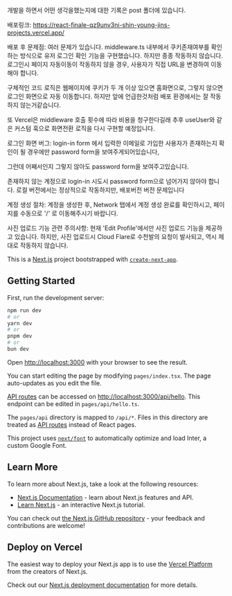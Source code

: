 개발을 하면서 어떤 생각을했는지에 대한 기록은 post 폴더에 있습니다.

배포링크: https://react-finale-qz9unv3ni-shin-young-jins-projects.vercel.app/

배포 후 문제점: 여러 문제가 있습니다.
middleware.ts 내부에서 쿠키존재여부를 확인하는 방식으로 유저 로그인 확인 기능을 구현했습니다.
하지만 종종 작동하지 않습니다.
로그인시 페이지 자동이동이 작동하지 않을 경우, 사용자가 직접 URL을 변경하여 이동해야 합니다.

구체적인 코드 로직은 웹페이지에 쿠키가 두 개 이상 있으면 홈화면으로,
 그렇지 않으면 로그인 화면으로 자동 이동합니다.
하지만 앞에 언급한것처럼 배포 환경에서는 잘 작동하지 않는거같습니다.

또 Vercel은 middleware 호출 횟수에 따라 비용을 청구한다길래
추후 useUser와 같은 커스텀 훅으로 화면전환 로직을 다시 구현할 예정입니다.

로그인 화면 버그: 
login-in form 에서 입력한 이메일로 가입한 사용자가 존재하는지 
확인이 될 경우에만  password form을 보여주게되어있습니다,

그런데 어째서인지 그렇지 않아도 password form을 보여주고있습니다.

존재하지 않는 계정으로 login-in 시도시 password form으로 넘어가지 않아야 합니다.
로컬 버전에서는 정상적으로 작동하지만, 배포버전 버전 문제입니다


계정 생성 절차: 계정을 생성한 후, Network 탭에서 계정 생성 완료를 확인하시고, 페이지를 수동으로 '/' 로 이동해주시기 바랍니다.

사진 업로드 기능 관련 주의사항: 현재 'Edit Profile'에서만 사진 업로드 기능을 제공하고 있습니다.
하지만, 사진 업로드시 Cloud Flare로 수천발의 요청이 발사되고, 역시 제대로 작동하지 않습니다.


This is a [Next.js](https://nextjs.org/) project bootstrapped with [`create-next-app`](https://github.com/vercel/next.js/tree/canary/packages/create-next-app).

## Getting Started

First, run the development server:

```bash
npm run dev
# or
yarn dev
# or
pnpm dev
# or
bun dev
```

Open [http://localhost:3000](http://localhost:3000) with your browser to see the result.

You can start editing the page by modifying `pages/index.tsx`. The page auto-updates as you edit the file.

[API routes](https://nextjs.org/docs/api-routes/introduction) can be accessed on [http://localhost:3000/api/hello](http://localhost:3000/api/hello). This endpoint can be edited in `pages/api/hello.ts`.

The `pages/api` directory is mapped to `/api/*`. Files in this directory are treated as [API routes](https://nextjs.org/docs/api-routes/introduction) instead of React pages.

This project uses [`next/font`](https://nextjs.org/docs/basic-features/font-optimization) to automatically optimize and load Inter, a custom Google Font.

## Learn More

To learn more about Next.js, take a look at the following resources:

- [Next.js Documentation](https://nextjs.org/docs) - learn about Next.js features and API.
- [Learn Next.js](https://nextjs.org/learn) - an interactive Next.js tutorial.

You can check out [the Next.js GitHub repository](https://github.com/vercel/next.js/) - your feedback and contributions are welcome!

## Deploy on Vercel

The easiest way to deploy your Next.js app is to use the [Vercel Platform](https://vercel.com/new?utm_medium=default-template&filter=next.js&utm_source=create-next-app&utm_campaign=create-next-app-readme) from the creators of Next.js.

Check out our [Next.js deployment documentation](https://nextjs.org/docs/deployment) for more details.

